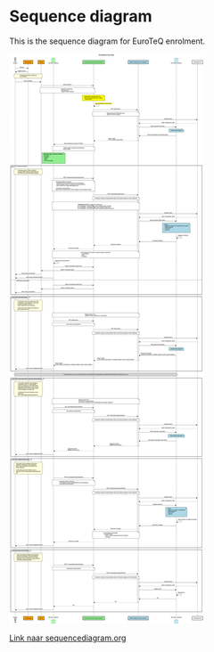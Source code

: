 # Sequence diagram

This is the sequence diagram for EuroTeQ enrolment.

![Enrollment Sequence](./images/sequence-diagram-euroteq-enrolment.png)

[Link naar sequencediagram.org](https://sequencediagram.org/index.html#initialData=C4S2BsFMAIFEDsBOB7c4C2l7DgVxQCqQCOAUKQEbLDDLoAOAhoqAMYhPYDO5jrtiaAGVguACZZgpJixDtOOSGNwANVgAtG8AOYwAxMkRbd05mw5acAIRQBrSIINGdkUgDNk2RgHdIXOjBuAIwAnKzCAJJC0AASyFw4EfAJYLigntB64CDa6sDaiJBY5DLmCnBIqBiS0IWskCAAbg7QAOK4fonJoKLp8JnZufmFxaVyFtjQAPJTAIIAChHQWGL0yCCTcZjQSSm9IBlZOXkU4B3unsA+fgHQwWGR0Vswuz1pB-1HQ6fnprLylmgAFkAJ6zViMCToOQRMTkETiSQAWgAfEpVBpjJAAFw2ZDeLiudFqTQuVEIiTYbEAJUg2hACRaFDStHg5EQVAAHtBkM1BBTJAAaaB4+yOQZ5EGQND47EVFBoTCTegoepcLjQBnQWxyexiJHINxuAA68AoIOgwHUMAodgc8NElOAqNFDmxIjMy0qiskpFdiFRCAV1UmdQafLaHQSO26qT67quLC9waVUng1BgvJa-sFQaqqdqkHqTRa7U6Mb2708co2HkQ6EYfWgrEujA2G20ctNSJ5RocHZ5FAAVkWcN3oAlEZN1LcNpWm+R08BMxG8z7Q0Xw6Wo115x9MlKZd5sbM0tbsHJGzAtGJoLocMhZo31NrIBbTY+z3dwPjoLguAO6KtG2-S0IOVwbF28A9nwaoarQ9hsqQa4hjgYYloIZbRq8cYfIG3qoYWxYRlhu5vE2coADwUHwtgFMguDwGI2J6IeP7eCiCSGDAADChROiAjDgBqhqWtaE6OpIlEAPQ0awdEoIxYgouQKEFuhJE7hW5F4SiMwLEsKxrBsODPNpuHVq0sAENA0n0A4-jJNJ2y8PwTRXtMcyLF6qzrJstw4fsniLhmPKrgR6mbhhkbloFVbwMK+neUZfmmQFsZBfAcq0sQWn2YgjlCZq8B1g2TZuCg6DQKak5OtAjbQDO2xzjpwXkElhlMcZ-nbHFTaosCYIQlCMLMcVwAoFw9n8JayCIeQoLgpCkDQqwsLQEiA0dT53Vpb1GXxXKCFYONk3TU2hRcLg4BSKQ20pSZsTpXunjklET37S9WUAGKQMAGjQPlhXgMVpWNh8IXLmFLRCO9Zl9fuXwnGcOLQDx1rydA4KgM0ElTrd91dalH0vAdfSUUisNPM9rVZfMDmeEVtaGGV+4ABTeGAL61SCSIJI2-4AJTIRFNQadusVkx8FNIoTvmPfDUvVvTBUZMgw6jtV8CzAAMkIUzNq2c542IvP86IXDC6QEh8DjHly7tJPmZl8Jw-EZEWfAFNqWLUWaZLX1yh6SY+5MbNLoDnqiR1VtLiuMNu9hSsJaHaF+xLSeBz2hpuP2OiDiOM0bKwZxiAOLb4ISdkoAUjDoOOQNqxr-CQ-H-KJx7mUDMcwxFFlABU-dWP+Gx+BqP70uEAACMXRi1nuD1rsAAHTaMvzYY7Y2LjjxjBMOwwAguOKsHGI47fSA0pn9B0DzIgByCAA0um3hQGIujjsvX+8DdOzfRvRZbAaiuqwOCbhrrgFIByZA3Isz8kktgYU-pu5DDYrKHYbhoDMgAvAMe0AJ5yHqqZKYQgbLz0yqaLUYhPCQGFDEEhNk4r7i4DOa6t4dTyQNEaU0VoYDzAYc2ISIMwK8PlPmX2xF7RUyepnWm+EUwSK3JhLSCNlYCOkowdUyB2Dg08FwaSkBOTLkQPAIS0kADejd4CwgAL6t2hu3amsjPbClTkRJRs9O6HSxlonRTZ1aFxwC2Lw7YdBQR7IUdAGYPRQzZu2UARVNGEnVAWCqdBGru2Kl9QWWts59nvvnNmATRw5MMZwW8GQVTIFrugaSFcCqQDqXQNYuDJjjgZFdFobNLrXRwGkqqhhtBaBAAAL10fAaSh97IAF4UDUEFqaU0bMACqySRSaMIaeXhF4IR9AWfAKx61vCaPcSWW8-TPIGR2sTRWX1ljMGyPaEWCiNySOUQHORekvKdXlj1Umgd+GkNskk7Rgk+j6MMcY0x4BnIwHsXAsR6405vM8c7eKiVvnXIVjTT2co3Hi0EJzNA9UxC3lqjUY6-Qbx3EMMcxAt5Ci5XLGBW5tNXJ2yhg7G5OKXakDjg4x4MivF9AxVch6fy0Xxi1oPeY8QAKnAtFaLUEJiUACZuSLzZiqRg2hWbhG8IYWwzAGJMRyaaQeEQ3DYkXpE6JVwobTMBisAcg8CDnmtf3DJzVk7QGoX4aAEcuKFGlf3S1HrCxROXDEmAjqQV+KUNAV17rF5NRgOQ+KvrkD+qDTAc1oarU2pWnajyjqITwHqG-RN-c3VYHDamrJtNAZypAAq5sUAtAalwPQdqmLxV7X+Y2gai1horVGjWbAZ1NaUoWkNZaq11qbRRJc5KRNsWfVpkdOaJ0TKTrchkHpN0e1itXRK1R0EUTSNZbigAcpAbwyZxFhwAOpcwkgLS28KIyXp5RmpGwAfio3RoA7eN8gSME5CAdAuAqrwGgxQFooksAvOABqfKJtJDjjA-9F8VSannzABqWAPECBCHHLMI8ShP7f1dtTddns3q0YHbi2k9JGSCCQ4+qQXK11McyhTb9dHMrYjceR9iSgj0rt+f2yVeF5GcdOf7ZxQnEWEVE-icTzz5MEtRWejaA1v1Ke8SJijcI+WhQRQZ4VHxRWScdle5TSqNSYHVDqmAUG57ltLteQsU09GZmbkEo28AOxQU9XGsFHx1rmrfcuaLzmuCufIDbNyjR7a9pPdJs9NGhUydehejuuWsrCAEDAW1UNZi+Ii54WE2W4iGb6HJpFCmM5WerLSK6v9EOizDpCowNL6zC39N7bryKPGkUK9lPwvTbIqYLObf8Dp8YU39O6Gc96D0PkwRxpFpABTYH4wVs92IkilT-ISQQokqlwWgGzFabZwAAH4rakGlISOAetYAAMxoxEBYCIG1cyWexrhFtPjaO+16bXXkM3d64wfr6BBt2kQMN6HoOVHJ0mx1nA0lZs1HmzwXbCDgDLaR6t38G3ewPp2y9pi5B6JdugDrK8ggNiWkg7Qr7th6opZgOS7A7IuQCr28AJBSOUGSmlOxOUlqqeEWOU53AANIAPMvoIbZb6WAfi28oXZ1mcu6ehEMaAxzsA8OQJzzUmC+c4C1CkYlWhTS2xLOhyYDV7PxWXos6xoFNBBM0Rzurnd9xlqdYgU7jBTRWRsnZBmTltgqvAMvT9CcnGtYSsun5dmf3xhylpfHdxKpa2t0Qr1aafWQFXuvJgIBbyiDABDXbh3k7A8iiisHGOo+2SsfolyZmoYWab19VxI3mvvPqx8OUKy1lWA2eELZ542DjKtvi9OY+0+om46ejHbRrJd9jz3uFfe2649eWN9HQ+M9Yq34HE-o3opEpBpCMlRPZqIXqkxfrdKGUkC0iy7PDendUtOV0spMnYstyA7oQCs9BMM0h1Z0Ro1oxod14hzpX9ihSBh051Ro9Ml1N9Mtt9KVToUDRx9wNsJNM9uUYCGt8tGMJtfpsNQ9gZQYWZxlk9HEwCfU-0AM5QgNMZsZndrdyCr98CvoDtaCjsVYmDmZ6xxkllgkIJkhmCZD-F+hvBrReFBBi9bdQB7cqUecXdgBl8R80cPlPYZY8COCb9JCm5AktZdZ9ZDYQlFDpDWY1ZVD1DrRNCX9tCQBdDuccZecicktlcUs0tj1QD3c+gAdx9PAZYV829z8N1b5Y8C5NZTR7CDZ5CQINQXDxkeR3C-pPCDDNRgEdDH89CAiDDFsnQxD9cMcTsWYzsENMFcNLoNRbsGxfCntyAVheBBcLMidBQBNeNf0JRe4QQ5Qa1BE0ANR4N2JBF+hPBwALR4NoAGwJB6o3BjExIYBIj9xNANRdBcEjBlxbwtB6pfFxl1orQGpRFA9CsFimi6dFJ6BGdmdio2dMBhQNBAFmx8BChJhzZMxME408ip56100oioF+iv1BiRQxc-00FjwMEdjLDG15cA1qB6pTgYBaBKF0BMAy4rxljCxRATF39oAAAicLK8MQSkmqe1a8DUOHS6FpN7ERcSeJQSEGQFAgU0DRSrcZCFIxBwaFWFaY8AYUO492U0XTA42aC3URIEynXhU0PYjIBqOHcAd40ATAT3eAWUn3BqCEQkKU8Se43TEPahHhX3Y3V9CPeATvAU-wPxD4fRcxGkvoWxCUpPI-IXQfWmGzCgnjCbXPcsfPC5R3S4psBqCEn1U0CvNeR4xzWXAsF+LBGASAPsfgXAWkkvURbQLSSEj4B7aI9fFEeIs-Uw5TJ0z0t0ixOs6rMQOxP0gfVPQrYfVHVfHTbfKff1GfACOfM8SQS8PZVSYw7s9vL6DfKAygkYqVWswU8FBspcyLZstg2-UfHsi-Cw9UorSs+-Xwx-UlYowg6lOsL-QsJlaMP-KggA0I4A8I6A+chvSAp8uch4uApaBA2EcdCaYgmaadDA+A0dRAnAy-PtNE3FNA-oZAqaEg-dKbQ9N82zD8oHGgqCoTeggGCrF0vI3IqE-lNszC0YnubgtGTeGLf8C4vCqE3c--WIymN2O86sXC7RfCkqFgpsDmV9fHIwrshI6s+Kcw2ckMo7Ni3XGwtI+AQeDIxeLI42Pi4IwAsI1CsS5OMswrOIicwSmIrKCSvI4pGaPNOSz1BSxQpSwnJbJi9so7Bo+sJoi7FomuNomHTox7K2Xo0genV4pnbY1nXU1GZZegMQDybbQifHAXGBIXOE5BREyXdBGXJUxklU8SRsqlHAaUhIQ0u5TEFwLgM03YwHZOU0eUsCQkD-c4rtUK-vTBZKjyDk3NeAPc-Uw0sSY0-3Qquo3K84607AW0zmK0eqW+WYAgHiGIYFVcvRFcl0qraxZs00BPX0yzQrFvRRaKKcpI+YUa8aya2aoUma0FK49c1sr9AMlxTckwvSuUCSua1ImacykLLWRNCNYtWJVgf4moJJMeVJQvGcDzbJU0G7VZfsjZDUefEcyS+AfirTScxI+jL5d89Sqwnaia50o65cj0qa+alsoi8KASqsvSoM4QkiqVA8iMB-ElZ-fGGC9-c5WlZgb-a8zK83Pc8gGcpG6-La1GvajG+srG-ar0k6lSx8tSrmz2CAlC4M8WruL8kdedJAidAClm+aYC780ChdLaUSmW7xQguC86UgpCgmbWkQz5YYibYKmqzMkbDc823TLglGHgzeEDHsMDCDKDGDODZoyOf4CYFDTDRsAGVouufDFDOAYjUjG+NTXwa+HsL+Za5il8vLO2jHEQbiHkNIFsbYUSaqsKm2qWkmvc2ovc7EKYTO24USS2jyIQyCvcxdcmlrCbaYcu7OzBKu5cDchutfDsiCjLUmifMSLUeLVzNY-8G3TzREULHzNk-zQJKCaABel65U0tT613dUH6moOMu5IGxez1Yekwa2EIjlGAeilipCLu7cuRBjbqpIsu-6CutukKq8aoqSGym+3Feyqqf8b21ovBDo+7bomnUzHy6AB7aAWkMk4LfOCnMCLetlaE6KgY-GUXLdcUHuJEuUKYctXE8SYvLO+gKAZceCcSdEKGx3TK804qi-LKtPGqVhcAMlFYVEinOSLnRqkmHK2mdeN1ZVc41Y6hXBM7AcOHbasamIfk9K909K2xTS9Ci+za3FUR3a9G106agWvmpsuxPGlPd+zKTs2G3StPSfEGjUAczZYcnZJfccgmja+GzKDmsW026CpRtGyRw61RnGzunSwmtPYm2uhi-c7xw8+3E84vM8j-C8xmq83-VmgJ9ldyUW6Wpx3lU+pO-oOWrAxAv83dFW9AzAn828RdXuiIgJzdN-fWhC-oMggu-xs+6+ku6Adu0rI2gHOpjChptO4NCHZC1JrSt+hpqYR+Guvuuuta0-WxoSqVQZ5Sh8k+k2-utqeRux+KRdFao7aYIZqymo-pqhjdT+xyynX+9UNygBzypiIAA)
